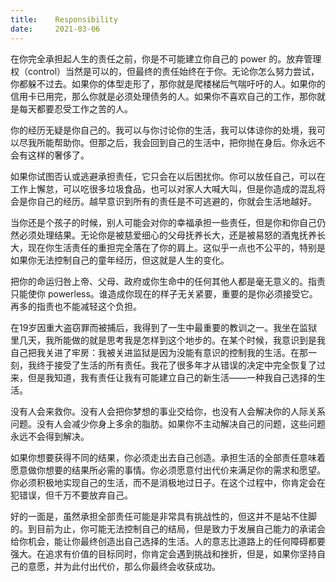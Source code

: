 ```yaml
---
title:    Responsibility
date:     2021-03-06
---
```


在你完全承担起人生的责任之前，你是不可能建立你自己的 power 的。放弃管理权（control）当然是可以的，但最终的责任始终在于你。无论你怎么努力尝试，你都躲不过去。如果你的体型走形了，那你就是爬楼梯后气喘吁吁的人。如果你的信用卡已用完，那么你就是必须处理债务的人。如果你不喜欢自己的工作，那你就是每天都要忍受工作之苦的人。

你的经历无疑是你自己的。我可以与你讨论你的生活，我可以体谅你的处境，我可以尽我所能帮助你。但那之后，我会回到自己的生活中，把你抛在身后。你永远不会有这样的奢侈了。

如果你试图否认或逃避承担责任，它只会在以后困扰你。你可以放任自己，可以在工作上懈怠，可以吃很多垃圾食品，也可以对家人大喊大叫，但是你造成的混乱将会是你自己的经历。越早意识到所有的责任是不可逃避的，你就会生活地越好。

当你还是个孩子的时候，别人可能会对你的幸福承担一些责任，但是你和你自己仍然必须处理结果。无论你是被慈爱细心的父母抚养长大，还是被易怒的酒鬼抚养长大，现在你生活责任的重担完全落在了你的肩上。这似乎一点也不公平的，特别是如果你无法控制自己的童年经历，但这就是人生的变化。

把你的命运归咎上帝、父母、政府或你生命中的任何其他人都是毫无意义的。指责只能使你 powerless。谁造成你现在的样子无关紧要，重要的是你必须接受它。再多的指责也不能减轻这个负担。

在19岁因重大盗窃罪而被捕后，我得到了一生中最重要的教训之一。我坐在监狱里几天，我所能做的就是思考我是怎样到这个地步的。在某个时候，我意识到是我自己把我关进了牢房：我被关进监狱是因为没能有意识的控制我的生活。在那一刻，我终于接受了生活的所有责任。我花了很多年才从错误的决定中完全恢复了过来，但是我知道，我有责任让我有可能建立自己的新生活——一种我自己选择的生活。

没有人会来救你。没有人会把你梦想的事业交给你，也没有人会解决你的人际关系问题。没有人会减少你身上多余的脂肪。如果你不主动解决自己的问题，这些问题永远不会得到解决。

如果你想要获得不同的结果，你必须走出去自己创造。承担生活的全部责任意味着愿意做你想要的结果所必需的事情。你必须愿意付出代价来满足你的需求和愿望。你必须积极地实现自己的生活，而不是消极地过日子。在这个过程中，你肯定会在犯错误，但千万不要放弃自己。

好的一面是，虽然承担全部责任可能是非常具有挑战性的，但这并不是站不住脚的。到目前为止，你可能无法控制自己的结局，但是致力于发展自己能力的承诺会给你机会，能让你最终创造出自己选择的生活。人的意志比道路上的任何障碍都要强大。在追求有价值的目标同时，你肯定会遇到挑战和挫折，但是，如果你坚持自己的意愿，并为此付出代价，那么你最终会收获成功。
